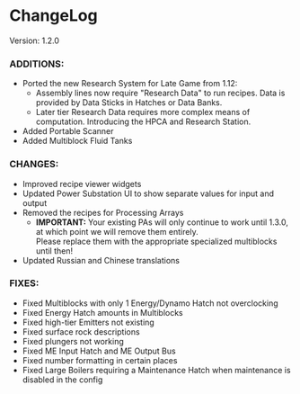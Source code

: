 # ChangeLog

Version: 1.2.0

### ADDITIONS:
- Ported the new Research System for Late Game from 1.12:
  - Assembly lines now require "Research Data" to run recipes. Data is provided by Data Sticks in Hatches or Data Banks.
  - Later tier Research Data requires more complex means of computation. Introducing the HPCA and Research Station.
- Added Portable Scanner
- Added Multiblock Fluid Tanks

### CHANGES:
- Improved recipe viewer widgets
- Updated Power Substation UI to show separate values for input and output
- Removed the recipes for Processing Arrays
  - **IMPORTANT:** Your existing PAs will only continue to work until 1.3.0, at which point we will remove them entirely.  
    Please replace them with the appropriate specialized multiblocks until then!
- Updated Russian and Chinese translations

### FIXES:
- Fixed Multiblocks with only 1 Energy/Dynamo Hatch not overclocking
- Fixed Energy Hatch amounts in Multiblocks
- Fixed high-tier Emitters not existing
- Fixed surface rock descriptions
- Fixed plungers not working
- Fixed ME Input Hatch and ME Output Bus
- Fixed number formatting in certain places
- Fixed Large Boilers requiring a Maintenance Hatch when maintenance is disabled in the config